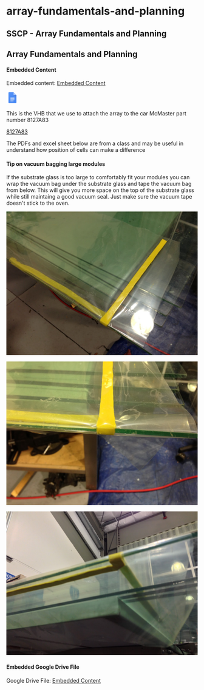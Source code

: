 # array-fundamentals-and-planning

## SSCP - Array Fundamentals and Planning

## Array Fundamentals and Planning

#### Embedded Content

Embedded content: [Embedded Content](./)

![](../../../../../assets/docs_32dp.png)

This is the VHB that we use to attach the array to the car McMaster part number 8127A83

[8127A83](http://www.mcmaster.com)

The PDFs and excel sheet below are from a class and may be useful in understand how position of cells can make a difference

#### Tip on vacuum bagging large modules

If the substrate glass is too large to comfortably fit your modules you can wrap the vacuum bag under the substrate glass and tape the vacuum bag from below. This will give you more space on the top of the substrate glass while still maintaing a good vacuum seal. Just make sure the vacuum tape doesn't stick to the oven.

![](../../../../../assets/image_dd29345cf7.jpg)

![](../../../../../assets/image_cc399df6db.jpg)

![](../../../../../assets/image_b208ae59fd.jpg)

#### Embedded Google Drive File

Google Drive File: [Embedded Content](https://drive.google.com/embeddedfolderview?id=1XfHqw5nf3lNe-Y-aD3NDYVwBJzuzLSpf#list)
